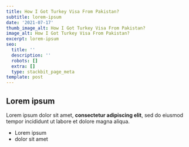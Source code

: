```yaml
---
title: How I Got Turkey Visa From Pakistan?
subtitle: lorem-ipsum
date: '2021-07-17'
thumb_image_alt: How I Got Turkey Visa From Pakistan?
image_alt: How I Got Turkey Visa From Pakistan?
excerpt: lorem-ipsum
seo:
  title: ''
  description: ''
  robots: []
  extra: []
  type: stackbit_page_meta
template: post
---
```

## Lorem ipsum

Lorem ipsum dolor sit amet, **consectetur adipiscing elit**, sed do eiusmod tempor incididunt ut labore et dolore magna aliqua.

- Lorem ipsum
- dolor sit amet